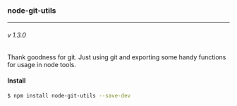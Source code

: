 ### node-git-utils
---
###### v 1.3.0

Thank goodness for git. Just using git and exporting some handy functions for usage in node tools.

#### Install
```bash
$ npm install node-git-utils --save-dev
```
